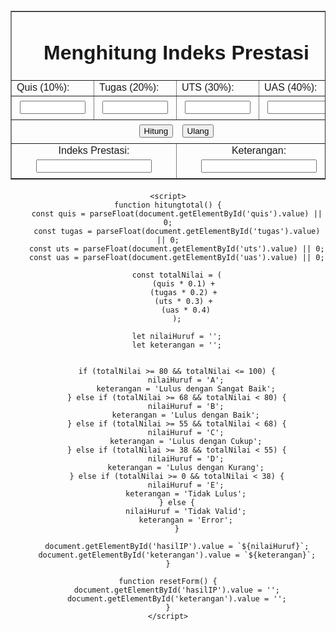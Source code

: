 <html lang="id">
<head>
    <meta charset="UTF-8">
    <title>Indeks Prestasi</title>
    <style>
        body { font-family: Arial, sans-serif; text-align: center; }
        table { margin: 20px auto; border-collapse: collapse; }
        input { margin: 5px; text-align: center; }
    </style>
</head>
<body>
    <table border="1" align="center" width="100%">
        <tr>
            <td width="100%" colspan="4"><h1 align="center">Menghitung Indeks Prestasi</h1></td>
        </tr>
        <tr>
            <td>Quis (10%):</td>
            <td>Tugas (20%):</td>
            <td>UTS (30%):</td>
            <td>UAS (40%):</td>
        </tr>
        <tr>
            <td><input type="text" id="quis" size="10"></td>
            <td><input type="text" id="tugas" size="10"></td>
            <td><input type="text" id="uts" size="10"></td>
            <td><input type="text" id="uas" size="10"></td>
        </tr>
        <tr>
            <td colspan="4" align="center">
                <input type="button" value="Hitung" onclick="hitungtotal()">
                <input type="reset" value="Ulang" onclick="resetForm()">
            </td>
        </tr>
        <tr>
            <td colspan="2" align="center">
                Indeks Prestasi: <input type="text" id="hasilIP" readonly>
            </td>
            <td colspan="2" align="center">
                Keterangan: <input type="text" id="keterangan" readonly>
            </td>
        </tr>
    </table>

    <script>
    function hitungtotal() {
        const quis = parseFloat(document.getElementById('quis').value) || 0;
        const tugas = parseFloat(document.getElementById('tugas').value) || 0;
        const uts = parseFloat(document.getElementById('uts').value) || 0;
        const uas = parseFloat(document.getElementById('uas').value) || 0;

        const totalNilai = (
            (quis * 0.1) + 
            (tugas * 0.2) + 
            (uts * 0.3) + 
            (uas * 0.4)
        );

        let nilaiHuruf = '';
        let keterangan = '';


        if (totalNilai >= 80 && totalNilai <= 100) {
            nilaiHuruf = 'A';
            keterangan = 'Lulus dengan Sangat Baik';
        } else if (totalNilai >= 68 && totalNilai < 80) {
            nilaiHuruf = 'B';
            keterangan = 'Lulus dengan Baik';
        } else if (totalNilai >= 55 && totalNilai < 68) {
            nilaiHuruf = 'C';
            keterangan = 'Lulus dengan Cukup';
        } else if (totalNilai >= 38 && totalNilai < 55) {
            nilaiHuruf = 'D';
            keterangan = 'Lulus dengan Kurang';
        } else if (totalNilai >= 0 && totalNilai < 38) {
            nilaiHuruf = 'E';
            keterangan = 'Tidak Lulus';
        } else {
            nilaiHuruf = 'Tidak Valid';
            keterangan = 'Error';
        }

        document.getElementById('hasilIP').value = `${nilaiHuruf}`;
        document.getElementById('keterangan').value = `${keterangan}`;
    }

    function resetForm() {
        document.getElementById('hasilIP').value = '';
        document.getElementById('keterangan').value = '';
    }
    </script>
</body>
</html>
